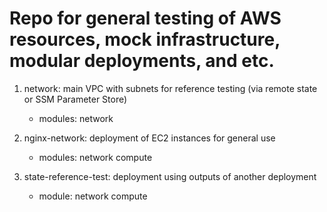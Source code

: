 # Repo for general testing of AWS resources, mock infrastructure, modular deployments, and etc.

1. network: main VPC with subnets for reference testing (via remote state or SSM Parameter Store)
    - modules:
        network

2. nginx-network: deployment of  EC2 instances for general use
    - modules:
        network
        compute

3. state-reference-test: deployment using outputs of another deployment
    - module:
        network
        compute